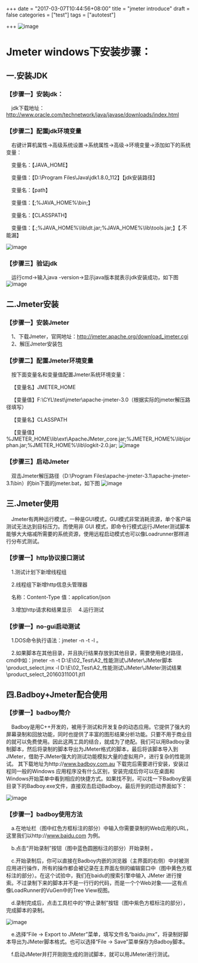 +++
date = "2017-03-07T10:44:56+08:00"
title = "jmeter introduce"
draft = false
categories = ["test"]
tags = ["autotest"]


+++
![image](/img/jmeter.jpg) 
<!--more-->
# Jmeter  windows下安装步骤：
## 一.安装JDK

### 【步骤一】安装jdk：
&emsp;jdk下载地址：http://www.oracle.com/technetwork/java/javase/downloads/index.html

### 【步骤二】配置jdk环境变量

&emsp;右键计算机属性->高级系统设置->系统属性->高级->环境变量->添加如下的系统变量：

&emsp;变量名：【JAVA_HOME】

&emsp;变量值：【D:\Program Files\Java\jdk1.8.0_112】【jdk安装路径】

&emsp;变量名：【path】

&emsp;变量值：【\;%JAVA_HOME%\bin;】

&emsp;变量名：【CLASSPATH】

&emsp;变量值：【.;%JAVA_HOME%\lib\dt.jar;%JAVA_HOME%\lib\tools.jar;】【.不能漏】

![image](/img/path.jpg)
### 【步骤三】验证jdk

&emsp;运行cmd->输入java -version->显示java版本就表示jdk安装成功，如下图
![image](/img/cmd.png)
## 二.Jmeter安装

### 【步骤一】安装Jmeter
&emsp;1、下载Jmeter，官网地址：http://jmeter.apache.org/download_jmeter.cgi
&emsp;2、解压Jmeter安装包
### 【步骤二】配置Jmeter环境变量
&emsp;按下面变量名和变量值配置Jmeter系统环境变量：

&emsp;【变量名】JMETER_HOME

&emsp;【变量值】F:\CYL\test\jmeter\apache-jmeter-3.0（根据实际的jmeter解压路径填写）

&emsp;【变量名】CLASSPATH

&emsp;【变量值】%JMETER_HOME\lib\ext\ApacheJMeter_core.jar;%JMETER_HOME%\lib\jorphan.jar;%JMETER_HOME%\lib\logkit-2.0.jar;
![image](/img/path1.png)

### 【步骤三】启动Jmeter
&emsp;双击Jmeter解压路径（D:\Program Files\apache-jmeter-3.1\apache-jmeter-3.1\bin）的bin下面的jmeter.bat，如下图
![image](/img/runjmeter.png)
## 三.Jmeter使用
&emsp;Jmeter有两种运行模式，一种是GUI模式，GUI模式非常消耗资源，单个客户端测试无法达到目标压力。而使用非 GUI 模式，即命令行模式运行JMeter测试脚本能够大大缩减所需要的系统资源，使用远程启动模式也可以像Loadrunner那样进行分布式测试。
### 【步骤一】http协议接口测试
&emsp;1.测试计划下新增线程组

&emsp;2.线程组下新增http信息头管理器

&emsp;名称：Content-Type 值：application/json

&emsp;3.增加http请求和结果显示
&emsp;4.运行测试
### 【步骤一】no-gui启动测试
&emsp;1.DOS命令执行语法：jmeter -n -t <testplan filename> -l <listener filename>。

&emsp;2.如果脚本在其他目录，并且执行结果存放到其他目录，需要使用绝对路径，cmd中如：jmeter -n -t D:\E\02_Test\A2_性能测试\JMeter\JMeter脚本\product_select.jmx -l D:\E\02_Test\A2_性能测试\JMeter\JMeter测试结果\product_select_20160311001.jtl1

## 四.Badboy+Jmeter配合使用
### 【步骤一】badboy简介
&emsp;Badboy是用C++开发的，被用于测试和开发复杂的动态应用。它提供了强大的屏幕录制和回放功能，同时也提供了丰富的图形结果分析功能。只要不用于商业目的就可以免费使用。因此这两工具的结合，就成为了绝配。我们可以用Badboy录制脚本，然后将录制的脚本导出为JMeter格式的脚本，最后将该脚本导入到JMeter，借助于JMeter强大的测试功能模拟大量的虚拟用户，进行复杂的性能测试。
其下载地址为http://www.badboy.com.au
下载完后需要进行安装，安装过程同一般的Windows 应用程序没有什么区别，安装完成后你可以在桌面和Windows开始菜单中看到相应的快捷方式。如果找不到，可以找一下Badboy安装目录下的Badboy.exe文件，直接双击启动Badboy。最后开到的启动界面如下：
  
![image](/img/badboy.png)
                     
### 【步骤一】badboy使用方法
&emsp;a.在地址栏（图中红色方框标注的部分）中输入你需要录制的Web应用的URL，这里我们以http://www.baidu.com
为例。

 &emsp;b.点击“开始录制”按钮（图中蓝色圆圈标注的部分）开始录制 。
 
 &emsp;c.开始录制后，你可以直接在Badboy内嵌的浏览器（主界面的右侧）中对被测应用进行操作，所有的操作都会被记录在主界面左侧的编辑窗口中（图中黄色方框标注的部分）。在这个试验中，我们在baidu的搜索引擎中输入 JMeter 进行搜索。不过录制下来的脚本并不是一行行的代码，而是一个个Web对象——这有点像LoadRunner的VuGen中的Tree View视图。
 
 &emsp;d.录制完成后，点击工具栏中的“停止录制”按钮（图中紫色方框标注的部分），完成脚本的录制。
 
![image](/img/export.png)
 
&emsp;e.选择“File -> Export to JMeter”菜单，填写文件名“baidu.jmx”，将录制好脚本导出为JMeter脚本格式。也可以选择“File -> Save”菜单保存为Badboy脚本。

&emsp;f.启动JMeter并打开刚刚生成的测试脚本，就可以用JMeter进行测试。
